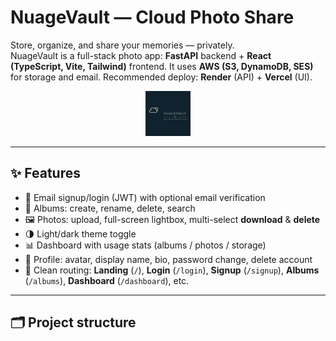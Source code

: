 # NuageVault — Cloud Photo Share

Store, organize, and share your memories — privately.  
NuageVault is a full-stack photo app: **FastAPI** backend + **React (TypeScript, Vite, Tailwind)** frontend. It uses **AWS (S3, DynamoDB, SES)** for storage and email. Recommended deploy: **Render** (API) + **Vercel** (UI).

<p align="center">
  <img src="cloud-photo-ui/src/assets/nuagevault-logo.png" alt="NuageVault" height="72" />
</p>

---

## ✨ Features

- 🔐 Email signup/login (JWT) with optional email verification  
- 📁 Albums: create, rename, delete, search  
- 🖼️ Photos: upload, full-screen lightbox, multi-select **download** & **delete**  
- 🌗 Light/dark theme toggle  
- 📊 Dashboard with usage stats (albums / photos / storage)  
- 👤 Profile: avatar, display name, bio, password change, delete account  
- 🧭 Clean routing: **Landing** (`/`), **Login** (`/login`), **Signup** (`/signup`), **Albums** (`/albums`), **Dashboard** (`/dashboard`), etc.

---

## 🗂 Project structure

